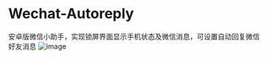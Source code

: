 ﻿# Wechat-Autoreply
安卓版微信小助手，实现锁屏界面显示手机状态及微信消息，可设置自动回复微信好友消息
![image](https://github.com/ghsxl/Wechat-Autoreply/blob/master/UI2.jpeg)
